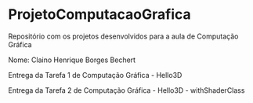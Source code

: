 # ProjetoComputacaoGrafica
Repositório com os projetos desenvolvidos para a aula de Computação Gráfica

Nome: Claino Henrique Borges Bechert

Entrega da Tarefa 1 de Computação Gráfica  -  Hello3D

Entrega da Tarefa 2 de Computação Gráfica - Hello3D - withShaderClass
